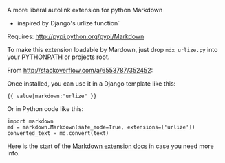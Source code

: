 A more liberal autolink extension for python Markdown
- inspired by Django's urlize function`

Requires: http://pypi.python.org/pypi/Markdown

To make this extension loadable by Mardown, just drop ``mdx_urlize.py`` into your PYTHONPATH or projects root.

From http://stackoverflow.com/a/6553787/352452:

Once installed, you can use it in a Django template like this:

    {{ value|markdown:"urlize" }}

Or in Python code like this:

    import markdown  
    md = markdown.Markdown(safe_mode=True, extensions=['urlize'])  
    converted_text = md.convert(text)  

Here is the start of the [Markdown extension docs](http://www.freewisdom.org/projects/python-markdown/Extensions) in case you need more info.


